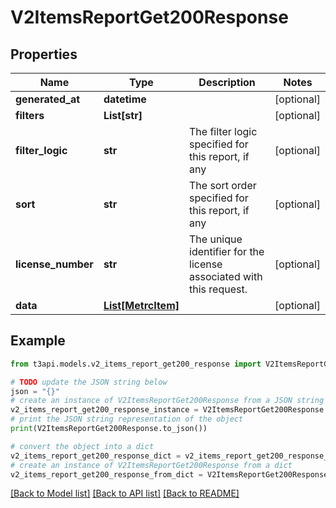 # V2ItemsReportGet200Response


## Properties

Name | Type | Description | Notes
------------ | ------------- | ------------- | -------------
**generated_at** | **datetime** |  | [optional] 
**filters** | **List[str]** |  | [optional] 
**filter_logic** | **str** | The filter logic specified for this report, if any | [optional] 
**sort** | **str** | The sort order specified for this report, if any | [optional] 
**license_number** | **str** | The unique identifier for the license associated with this request. | [optional] 
**data** | [**List[MetrcItem]**](MetrcItem.md) |  | [optional] 

## Example

```python
from t3api.models.v2_items_report_get200_response import V2ItemsReportGet200Response

# TODO update the JSON string below
json = "{}"
# create an instance of V2ItemsReportGet200Response from a JSON string
v2_items_report_get200_response_instance = V2ItemsReportGet200Response.from_json(json)
# print the JSON string representation of the object
print(V2ItemsReportGet200Response.to_json())

# convert the object into a dict
v2_items_report_get200_response_dict = v2_items_report_get200_response_instance.to_dict()
# create an instance of V2ItemsReportGet200Response from a dict
v2_items_report_get200_response_from_dict = V2ItemsReportGet200Response.from_dict(v2_items_report_get200_response_dict)
```
[[Back to Model list]](../README.md#documentation-for-models) [[Back to API list]](../README.md#documentation-for-api-endpoints) [[Back to README]](../README.md)



